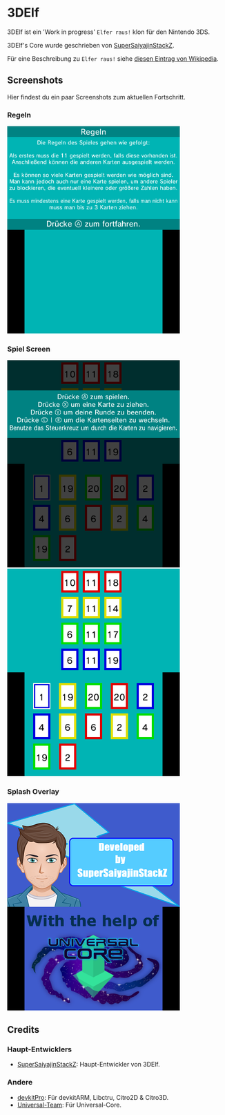 # 3DElf
3DElf ist ein 'Work in progress' `Elfer raus!` klon für den Nintendo 3DS.

3DElf's Core wurde geschrieben von [SuperSaiyajinStackZ](https://github.com/SuperSaiyajinStackZ).

Für eine Beschreibung zu `Elfer raus!` siehe [diesen Eintrag von Wikipedia](https://de.wikipedia.org/wiki/Elfer_raus!).

## Screenshots

Hier findest du ein paar Screenshots zum aktuellen Fortschritt.

### Regeln
![](https://github.com/SuperSaiyajinStackZ/3DElf/blob/main/screenshots/regeln.png)

### Spiel Screen
![](https://github.com/SuperSaiyajinStackZ/3DElf/blob/main/screenshots/anweisung.png) ![](https://github.com/SuperSaiyajinStackZ/3DElf/blob/main/screenshots/spielScreen.png)

### Splash Overlay
![](https://github.com/SuperSaiyajinStackZ/3DElf/blob/main/screenshots/dev_by.png)

## Credits
### Haupt-Entwicklers
- [SuperSaiyajinStackZ](https://github.com/SuperSaiyajinStackZ): Haupt-Entwickler von 3DElf.

### Andere
- [devkitPro](https://github.com/devkitPro): Für devkitARM, Libctru, Citro2D & Citro3D.
- [Universal-Team](https://github.com/Universal-Team): Für Universal-Core.